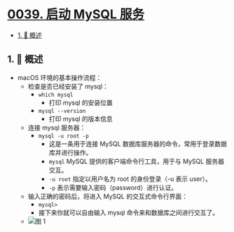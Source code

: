 # [0039. 启动 MySQL 服务](https://github.com/Tdahuyou/TNotes.sql/tree/main/notes/0039.%20%E5%90%AF%E5%8A%A8%20MySQL%20%E6%9C%8D%E5%8A%A1)

<!-- region:toc -->

- [1. 📝 概述](#1--概述)

<!-- endregion:toc -->

## 1. 📝 概述

- macOS 环境的基本操作流程：
  - 检查是否已经安装了 mysql：
    - `which mysql`
      - 打印 mysql 的安装位置
    - `mysql --version`
      - 打印 mysql 的版本信息
  - 连接 mysql 服务器：
    - `mysql -u root -p`
      - 这是一条用于连接 MySQL 数据库服务器的命令，常用于登录数据库并进行操作。
      - `mysql` MySQL 提供的客户端命令行工具，用于与 MySQL 服务器交互。
      - `-u root` 指定以用户名为 root 的身份登录（-u 表示 user）。
      - `-p` 表示需要输入密码（password）进行认证。
  - 输入正确的密码后，将进入 MySQL 的交互式命令行界面：
    - `mysql>`
    - 接下来你就可以自由输入 mysql 命令来和数据库之间进行交互了。
  - ![图 1](https://cdn.jsdelivr.net/gh/Tdahuyou/imgs@main/2025-05-21-20-25-58.png)
